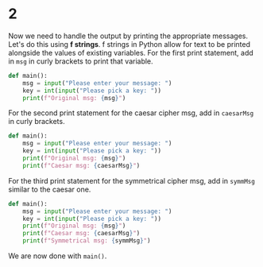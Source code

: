 # 2

Now we need to handle the output by printing the appropriate messages. Let's do this using **f strings**. f strings in Python allow for text to be printed alongside the values of existing variables. For the first print statement, add in `msg` in curly brackets to print that variable.

```python
def main():
    msg = input("Please enter your message: ")
    key = int(input("Please pick a key: "))
    print(f"Original msg: {msg}")
```

For the second print statement for the caesar cipher msg, add in `caesarMsg` in curly brackets.

```python
def main():
    msg = input("Please enter your message: ")
    key = int(input("Please pick a key: "))
    print(f"Original msg: {msg}")
    print(f"Caesar msg: {caesarMsg}")
```

For the third print statement for the symmetrical cipher msg, add in `symmMsg` similar to the caesar one.

```python
def main():
    msg = input("Please enter your message: ")
    key = int(input("Please pick a key: "))
    print(f"Original msg: {msg}")
    print(f"Caesar msg: {caesarMsg}")
    print(f"Symmetrical msg: {symmMsg}")
```

We are now done with `main()`.

